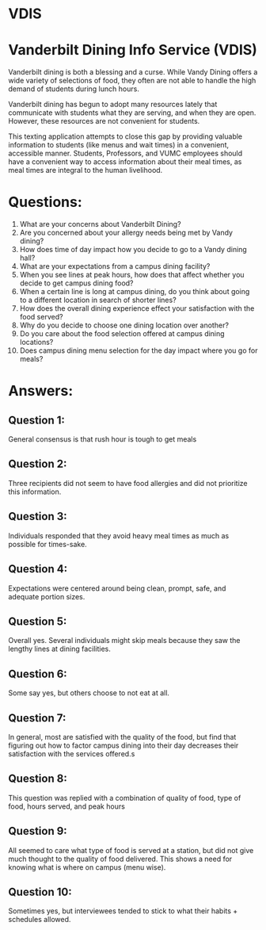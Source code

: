 # VDIS

# Vanderbilt Dining Info Service (VDIS)

Vanderbilt dining is both a blessing and a curse. While Vandy Dining offers a wide variety of selections of food, they often are not able to handle the high demand of students during lunch hours.

Vanderbilt dining has begun to adopt many resources lately that communicate with students what they are serving, and when they are open. However, these resources are not convenient for students.

This texting application attempts to close this gap by providing valuable information to students (like menus and wait times) in a convenient, accessible manner. Students, Professors, and VUMC employees should have a convenient way to access information about their meal times, as meal times are integral to the human livelihood.


# Questions:

1. What are your concerns about Vanderbilt Dining?
2. Are you concerned about your allergy needs being met by Vandy dining?
3. How does time of day impact how you decide to go to a Vandy dining hall?
4. What are your expectations from a campus dining facility?
5. When you see lines at peak hours, how does that affect whether you decide to get campus dining food?
6. When a certain line is long at campus dining, do you think about going to a different location in search of shorter lines?
7. How does the overall dining experience effect your satisfaction with the food served?
8. Why do you decide to choose one dining location over another?
9. Do you care about the food selection offered at campus dining locations?
10. Does campus dining menu selection for the day impact where you go for meals?

# Answers:

## Question 1:
General consensus is that rush hour is tough to get meals

## Question 2:
Three recipients did not seem to have food allergies and did not prioritize this information.

## Question 3:
Individuals responded that they avoid heavy meal times as much as possible for times-sake.

## Question 4:
Expectations were centered around being clean, prompt, safe, and adequate portion sizes.

## Question 5:
Overall yes. Several individuals might skip meals because they saw the lengthy lines at dining facilities.

## Question 6:
Some say yes, but others choose to not eat at all.

## Question 7:
In general, most are satisfied with the quality of the food, but find that figuring out how to factor campus dining into their day decreases their satisfaction with the services offered.s

## Question 8:
This question was replied with a combination of quality of food, type of food, hours served, and peak hours

## Question 9:
All seemed to care what type of food is served at a station, but did not give much thought to the quality of food delivered. This shows a need for knowing what is where on campus (menu wise).

## Question 10:
Sometimes yes, but interviewees tended to stick to what their habits + schedules allowed.
